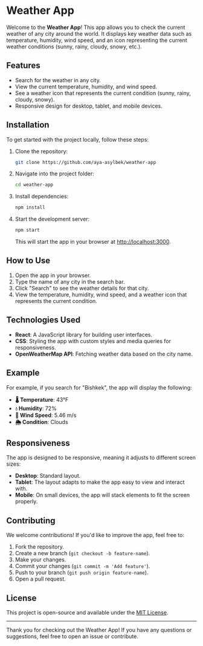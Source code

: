 # Weather App

Welcome to the **Weather App**! This app allows you to check the current weather of any city around the world. It displays key weather data such as temperature, humidity, wind speed, and an icon representing the current weather conditions (sunny, rainy, cloudy, snowy, etc.).

## Features

- Search for the weather in any city.
- View the current temperature, humidity, and wind speed.
- See a weather icon that represents the current condition (sunny, rainy, cloudy, snowy).
- Responsive design for desktop, tablet, and mobile devices.

## Installation

To get started with the project locally, follow these steps:

1. Clone the repository:
    ```bash
    git clone https://github.com/aya-asylbek/weather-app
    ```
2. Navigate into the project folder:
    ```bash
    cd weather-app
    ```
3. Install dependencies:
    ```bash
    npm install
    ```

4. Start the development server:
    ```bash
    npm start
    ```

    This will start the app in your browser at [http://localhost:3000](http://localhost:3000).

## How to Use

1. Open the app in your browser.
2. Type the name of any city in the search bar.
3. Click "Search" to see the weather details for that city.
4. View the temperature, humidity, wind speed, and a weather icon that represents the current condition.

## Technologies Used

- **React**: A JavaScript library for building user interfaces.
- **CSS**: Styling the app with custom styles and media queries for responsiveness.
- **OpenWeatherMap API**: Fetching weather data based on the city name.

## Example

For example, if you search for "Bishkek", the app will display the following:

- **🌡️ Temperature**: 43°F
- **💧 Humidity**: 72%
- **💨 Wind Speed**: 5.46 m/s
- **🌦️ Condition**: Clouds

## Responsiveness

The app is designed to be responsive, meaning it adjusts to different screen sizes:
- **Desktop**: Standard layout.
- **Tablet**: The layout adapts to make the app easy to view and interact with.
- **Mobile**: On small devices, the app will stack elements to fit the screen properly.

## Contributing

We welcome contributions! If you'd like to improve the app, feel free to:

1. Fork the repository.
2. Create a new branch (`git checkout -b feature-name`).
3. Make your changes.
4. Commit your changes (`git commit -m 'Add feature'`).
5. Push to your branch (`git push origin feature-name`).
6. Open a pull request.

## License

This project is open-source and available under the [MIT License](LICENSE).

---

Thank you for checking out the Weather App! If you have any questions or suggestions, feel free to open an issue or contribute.


